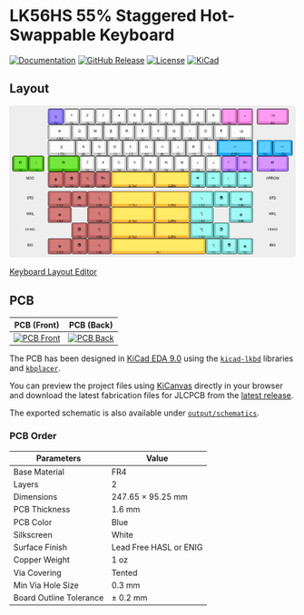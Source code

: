 # LK56HS 55% Staggered Hot-Swappable Keyboard

[![Documentation](https://img.shields.io/badge/Documentation-Latest-brightgreen?style=for-the-badge&logo=docusaurus&logoColor=white)](https://lambdakb.dev/devices/lk56hs)
[![GitHub Release](https://img.shields.io/github/v/release/lambdakb/keyboard-lk56hs?label=Release&style=for-the-badge&logo=github&logoColor=white)](https://github.com/lambdakb/keyboard-lk56hs/releases/latest)
[![License](https://img.shields.io/badge/License-CERN--OHL--S--2.0-0099B0?style=for-the-badge&logo=opensourcehardware&logoColor=white)](/LICENSE)
[![KiCad](https://img.shields.io/badge/KiCad-v9-orange?style=for-the-badge&logo=kicad&logoColor=white&logoSize=auto)](https://www.kicad.org/)

## Layout

![Layout](assets/keyboard-layout.png)

[Keyboard Layout Editor](https://www.keyboard-layout-editor.com/##@_css=.keyborder%5Bstyle*%2F=%22%237c6df0%22%5D%20%7B%0A%20%20%20%20border-radius%2F:%2050%25%20!important%2F%3B%0A%20%20%20%20background-color%2F:%20%237c6dff%20!important%2F%3B%0A%7D%0A.keytop%5Bstyle*%2F=%22%239d89ff%22%5D%20%7B%0A%20%20%20%20border-radius%2F:%2050%25%20!important%2F%3B%0A%20%20%20%20background-color%2F:%20%239e8aff%20!important%2F%3B%0A%7D%0A%0A.keyborder%5Bstyle*%2F=%22%23e377c0%22%5D%20%7B%0A%20%20%20%20border-radius%2F:%2050%25%20!important%2F%3B%0A%20%20%20%20background-color%2F:%20%23e377cc%20!important%2F%3B%0A%7D%0A.keytop%5Bstyle*%2F=%22%23ff9ce6%22%5D%20%7B%0A%20%20%20%20border-radius%2F:%2050%25%20!important%2F%3B%0A%20%20%20%20background-color%2F:%20%23ff9cf2%20!important%2F%3B%0A%7D%3B&@_x:2.25&c=%237c6dff&p=R1&a:7%3B&=%3Ci%20class%2F='mss%20mss-Unicode-Escape-3'%3E%3C%2F%2Fi%3E%0A%0A%0A%0A1U&_c=%23cccccc%3B&=1%0A%0A%0A%0A1U&=2%0A%0A%0A%0A1U&=3%0A%0A%0A%0A1U&=4%0A%0A%0A%0A1U&=5%0A%0A%0A%0A1U&=6%0A%0A%0A%0A1U&=7%0A%0A%0A%0A1U&=8%0A%0A%0A%0A1U&=9%0A%0A%0A%0A1U&=0%0A%0A%0A%0A1U&_c=%23e377cc%3B&=-%0A%0A%0A%0A1U&=%2F=&_x:0.25&p=R4&w:2%3B&=%3Ci%20class%2F='kb%20kb-Unicode-BackSpace-DeleteLeft-Big'%3E%3C%2F%2Fi%3E%0A%0A%0A%0A2U%3B&@_x:2.25&c=%23cccccc&p=R2&w:1.5%3B&=%3Ci%20class%2F='kb%20kb-Tab-1'%3E%3C%2F%2Fi%3E%0A%0A%0A%0A1.5U&=Q%0A%0A%0A%0A1U&=W%0A%0A%0A%0A1U&=E%0A%0A%0A%0A1U&=R%0A%0A%0A%0A1U&=T%0A%0A%0A%0A1U&=Y%0A%0A%0A%0A1U&=U%0A%0A%0A%0A1U&=I%0A%0A%0A%0A1U&=O%0A%0A%0A%0A1U&=P%0A%0A%0A%0A1U&_w:1.5%3B&=%3Ci%20class%2F='kb%20kb-Unicode-BackSpace-DeleteLeft-Big'%3E%3C%2F%2Fi%3E%0A%0A%0A%0A1.50U%3B&@_x:2.25&p=R3&w:1.75%3B&=%3Ci%20class%2F='kb%20kb-Unicode-Lock-Closed-1'%3E%3C%2F%2Fi%3E%0A%0A%0A%0A1.75U&=A%0A%0A%0A%0A1U&=S%0A%0A%0A%0A1U&=D%0A%0A%0A%0A1U&_n:true%3B&=F%0A%0A%0A%0A1U&=G%0A%0A%0A%0A1U&=H%0A%0A%0A%0A1U&_n:true%3B&=J%0A%0A%0A%0A1U&=K%0A%0A%0A%0A1U&=L%0A%0A%0A%0A1U&_c=%2317aaff&p=R4&w:2.25%3B&=%3Ci%20class%2F='kb%20kb-Return-2'%3E%3C%2F%2Fi%3E%0A%0A%0A%0A2.25U&_x:0.25%3B&=%2F:%0A%0A%0A%0A1U&_w:1.25%3B&=%3Ci%20class%2F='kb%20kb-Return-2'%3E%3C%2F%2Fi%3E%0A%0A%0A%0A1.25U%3B&@_c=%2348bf00%3B&=%3Ci%20class%2F='kb%20kb-Arrows-Up-Circle-Filled'%3E%3C%2F%2Fi%3E%0A%0A%0A%0A1U&=%7C%0A%0A%0A%0A1U&_x:0.25&w:2%3B&=%3Ci%20class%2F='kb%20kb-Arrows-Up-Circle-Filled'%3E%3C%2F%2Fi%3E%0A%0A%0A%0A2U&_c=%23cccccc%3B&=Z%0A%0A%0A%0A1U&=X%0A%0A%0A%0A1U&=C%0A%0A%0A%0A1U&=V%0A%0A%0A%0A1U&=B%0A%0A%0A%0A1U&=N%0A%0A%0A%0A1U&=M%0A%0A%0A%0A1U&=%3C%0A%0A%0A%0A1U&=%3E%0A%0A%0A%0A1U&_c=%23b275ff%3B&=%3Ci%20class%2F='kb%20kb-Arrows-Up'%3E%3C%2F%2Fi%3E%0A%0A%0A%0A1U&=%3Ci%20class%2F='kb%20kb-Unicode-DeleteRight-Big'%3E%3C%2F%2Fi%3E%0A%0A%0A%0A1U&_x:0.25&w:2%3B&=%3Ci%20class%2F='kb%20kb-Arrows-Up-Circle-Filled'%3E%3C%2F%2Fi%3E%0A%0A%0A%0A2U%3B&@_c=%23cccccc&p=R2&w:2.25&d:true%3B&=MOD&_c=%23b56060&p=R4%3B&=%3Ci%20class%2F='mss%20mss-Unicode-Control-4'%3E%3C%2F%2Fi%3E%0A%0A%0A%0A1U&=%3Ci%20class%2F='kb%20kb-logo-linux-tux-ibm'%3E%3C%2F%2Fi%3E%0A%0A%0A%0A1U&=%3Ci%20class%2F='mss%20mss-Unicode-Option-3'%3E%3C%2F%2Fi%3E%0A%0A%0A%0A1U&=Fn%0A%0A%0A%0A1U&_c=%23ffbc36&p=SPACE&w:2.75%3B&=%0A%0A%0A%0A2.75U&_w:2.25%3B&=%0A%0A%0A%0A2.25U&_c=%2372ccc7%3B&=%3Ci%20class%2F='kb%20kb-Hamburger-Menu'%3E%3C%2F%2Fi%3E%0A%0A%0A%0A1U&_p=R2%3B&=%3Ci%20class%2F='kb%20kb-Arrows-Left'%3E%3C%2F%2Fi%3E%0A%0A%0A%0A1U&=%3Ci%20class%2F='kb%20kb-Arrows-Down'%3E%3C%2F%2Fi%3E%0A%0A%0A%0A1U&=%3Ci%20class%2F='kb%20kb-Arrows-Right'%3E%3C%2F%2Fi%3E%0A%0A%0A%0A1U&_c=%23cccccc&w:2.5&d:true%3B&=ARROW%3B&@_y:0.25&w:2.25&d:true%3B&=STD&_c=%23b56060&p=R4&w:1.5%3B&=%3Ci%20class%2F='mss%20mss-Unicode-Control-4'%3E%3C%2F%2Fi%3E%0A%0A%0A%0A1.5U&=%3Ci%20class%2F='kb%20kb-logo-linux-tux-ibm'%3E%3C%2F%2Fi%3E%0A%0A%0A%0A1U&_w:1.5%3B&=%3Ci%20class%2F='mss%20mss-Unicode-Option-3'%3E%3C%2F%2Fi%3E%0A%0A%0A%0A1.5U&_c=%23ffbc36&p=SPACE&w:2.75%3B&=%0A%0A%0A%0A2.75U&_w:2.25%3B&=%0A%0A%0A%0A2.25U&_c=%2372ccc7&p=R2&w:1.5%3B&=%3Ci%20class%2F='mss%20mss-Unicode-Option-3'%3E%3C%2F%2Fi%3E%0A%0A%0A%0A1.5U&_p=R4%3B&=%3Ci%20class%2F='kb%20kb-logo-linux-tux-ibm'%3E%3C%2F%2Fi%3E%0A%0A%0A%0A1U&_p=R2&w:1.5%3B&=%3Ci%20class%2F='mss%20mss-Unicode-Control-4'%3E%3C%2F%2Fi%3E%0A%0A%0A%0A1.5U&_c=%23cccccc&w:2.5&d:true%3B&=STD%3B&@_w:2.25&d:true%3B&=WKL&_c=%23b56060&p=R4&w:1.5%3B&=%3Ci%20class%2F='mss%20mss-Unicode-Control-4'%3E%3C%2F%2Fi%3E%0A%0A%0A%0A1.5U&_x:1&w:1.5%3B&=%3Ci%20class%2F='mss%20mss-Unicode-Option-3'%3E%3C%2F%2Fi%3E%0A%0A%0A%0A1.5U&_c=%23ffbc36&p=SPACE&w:2.75%3B&=%0A%0A%0A%0A2.75U&_w:2.25%3B&=%0A%0A%0A%0A2.25U&_c=%2372ccc7&p=R2&w:1.5%3B&=%3Ci%20class%2F='mss%20mss-Unicode-Option-3'%3E%3C%2F%2Fi%3E%0A%0A%0A%0A1.5U&_x:1&w:1.5%3B&=%3Ci%20class%2F='mss%20mss-Unicode-Control-4'%3E%3C%2F%2Fi%3E%0A%0A%0A%0A1.5U&_c=%23cccccc&w:2.5&d:true%3B&=WKL%3B&@_w:2.25&d:true%3B&=HHKB&_x:1.5&c=%23b56060&p=R4%3B&=%3Ci%20class%2F='kb%20kb-logo-linux-tux-ibm'%3E%3C%2F%2Fi%3E%0A%0A%0A%0A1U&_w:1.5%3B&=%3Ci%20class%2F='mss%20mss-Unicode-Option-3'%3E%3C%2F%2Fi%3E%0A%0A%0A%0A1.5U&_c=%23ffbc36&p=SPACE&w:2.75%3B&=%0A%0A%0A%0A2.75U&_w:2.25%3B&=%0A%0A%0A%0A2.25U&_c=%2372ccc7&p=R2&w:1.5%3B&=%3Ci%20class%2F='mss%20mss-Unicode-Option-3'%3E%3C%2F%2Fi%3E%0A%0A%0A%0A1.5U&_p=R4%3B&=%3Ci%20class%2F='kb%20kb-logo-linux-tux-ibm'%3E%3C%2F%2Fi%3E%0A%0A%0A%0A1U&_x:1.5&c=%23cccccc&p=R2&w:2.5&d:true%3B&=HHKB%3B&@_w:2.25&d:true%3B&=BIG&_c=%23b56060&p=R4&w:1.5%3B&=%3Ci%20class%2F='mss%20mss-Unicode-Control-4'%3E%3C%2F%2Fi%3E%0A%0A%0A%0A1.5U&=%3Ci%20class%2F='kb%20kb-logo-linux-tux-ibm'%3E%3C%2F%2Fi%3E%0A%0A%0A%0A1U&_w:1.5%3B&=%3Ci%20class%2F='mss%20mss-Unicode-Option-3'%3E%3C%2F%2Fi%3E%0A%0A%0A%0A1.5U&_c=%23ffbc36&p=SPACE&w:6%3B&=%0A%0A%0A%0A6U&_c=%2372ccc7&p=R2%3B&=%3Ci%20class%2F='mss%20mss-Unicode-Option-3'%3E%3C%2F%2Fi%3E%0A%0A%0A%0A1U&=%3Ci%20class%2F='kb%20kb-logo-linux-tux-ibm'%3E%3C%2F%2Fi%3E%0A%0A%0A%0A1U&=%3Ci%20class%2F='mss%20mss-Unicode-Control-4'%3E%3C%2F%2Fi%3E%0A%0A%0A%0A1U&_c=%23cccccc&w:2.5&d:true%3B&=BIG)

## PCB

|          PCB (Front)          |         PCB (Back)          |
| :---------------------------: | :-------------------------: |
| [![PCB Front]][PCB Front PNG] | [![PCB Back]][PCB Back PNG] |

[PCB Front]: output/pcb/img/lk56hs-pcb-top.svg
[PCB Front PNG]: output/pcb/img/lk56hs-pcb-top.png
[PCB Back]: output/pcb/img/lk56hs-pcb-bottom.svg
[PCB Back PNG]: output/pcb/img/lk56hs-pcb-bottom.png

The PCB has been designed in [KiCad EDA 9.0](https://www.kicad.org/) using the [`kicad-lkbd`](https://github.com/lambdakb/kicad-lkbd) libraries and [`kbplacer`](https://github.com/adamws/kicad-kbplacer).

You can preview the project files using [KiCanvas](https://kicanvas.org/?github=https%3A%2F%2Fgithub.com%2Flambdakb%2Fkeyboard-lk56hs%2Fblob%2Fmain%2Fpcb%2Flk56hs-pcb.kicad_pro) directly in your browser and download the latest fabrication files for JLCPCB from the [latest release](https://github.com/lambdakb/keyboard-lk56hs/releases/latest/).

The exported schematic is also available under [`output/schematics`](output/schematics/).

### PCB Order

| Parameters                       | Value                  |
| -------------------------------- | ---------------------- |
| Base Material                    | FR4                    |
| Layers                           | 2                      |
| Dimensions                       | 247.65 × 95.25 mm      |
| PCB Thickness                    | 1.6 mm                 |
| PCB Color                        | Blue                   |
| Silkscreen                       | White                  |
| Surface Finish  | Lead Free HASL or ENIG |
| Copper Weight                    | 1 oz                   |
| Via Covering                     | Tented                 |
| Min Via Hole Size                | 0.3 mm                 |
| Board Outline Tolerance          | ± 0.2 mm               |

[^surface-finish]: The "HASL (with lead)" option is extremely discouraged due to the risk of lead poisoning. We strongly recommend paying the premium for the "Lead Free HASL" option.
